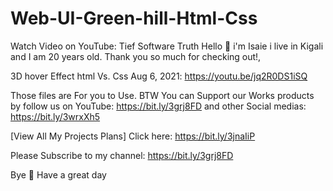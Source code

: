# Web-UI-Green-hill-Html-Css
Watch Video on YouTube: Tief Software Truth
Hello 👋 i'm Isaie i live in Kigali and I am 20 years old.
 Thank you so much for checking out!,

3D hover Effect html Vs. Css Aug 6, 2021: https://youtu.be/jq2R0DS1iSQ

Those files are For you to Use. BTW
You can Support our Works products by follow us on YouTube: https://bit.ly/3grj8FD
and other Social medias:  https://bit.ly/3wrxXh5

[View All My Projects Plans] Click here: https://bit.ly/3jnaIiP

Please Subscribe to my channel: https://bit.ly/3grj8FD

Bye 👋 Have a great day
